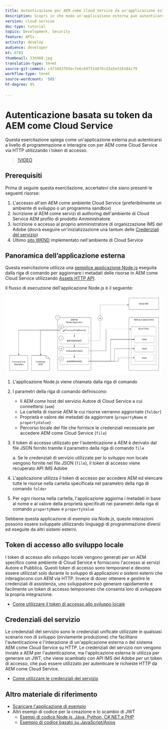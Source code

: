```yaml
---
title: Autenticazione per AEM come Cloud Service da un'applicazione esterna
description: Scopri in che modo un'applicazione esterna può autenticare e interagire in modo programmatico con AEM come Cloud Service via HTTP utilizzando i Token di accesso allo sviluppo locale e le credenziali del servizio.
version: cloud-service
doc-type: tutorial
topics: Development, Security
feature: APIs
activity: develop
audience: developer
kt: 6785
thumbnail: 330460.jpg
translation-type: tm+mt
source-git-commit: c4f3d437b5ecfe6cb97314076cd3a5e31b184c79
workflow-type: tm+mt
source-wordcount: '585'
ht-degree: 0%

---
```



# Autenticazione basata su token da AEM come Cloud Service

Questa esercitazione spiega come un&#39;applicazione esterna può autenticarsi a livello di programmazione e interagire con per AEM come Cloud Service via HTTP utilizzando i token di accesso.

>[!VIDEO](https://video.tv.adobe.com/v/330460/?quality=12&learn=on)

## Prerequisiti

Prima di seguire questa esercitazione, accertatevi che siano presenti le seguenti risorse:

1. L&#39;accesso all&#39;am AEM come ambiente Cloud Service (preferibilmente un ambiente di sviluppo o un programma sandbox)
1. Iscrizione al AEM come servizi di authoring dell&#39;ambiente di Cloud Service AEM profilo di prodotto Amministratore
1. Iscrizione o accesso al proprio amministratore di organizzazione IMS del Adobe  (dovrà eseguire un&#39;inizializzazione una tantum delle [Credenziali del servizio](./service-credentials.md))
1. Ultimo [sito WKND](https://github.com/adobe/aem-guides-wknd) implementato nell&#39;ambiente di Cloud Service

## Panoramica dell’applicazione esterna

Questa esercitazione utilizza una [semplice applicazione Node.js](./assets/aem-guides_token-authentication-external-application.zip) eseguita dalla riga di comando per aggiornare i metadati delle risorse in AEM come Cloud Service utilizzando [Assets HTTP API](https://experienceleague.adobe.com/docs/experience-manager-cloud-service/assets/admin/mac-api-assets.html).

Il flusso di esecuzione dell&#39;applicazione Node.js è il seguente:

![Applicazione esterna](./assets/overview/external-application.png)

1. L&#39;applicazione Node.js viene chiamata dalla riga di comando
1. I parametri della riga di comando definiscono:
   + Il AEM come host del servizio Autore di Cloud Service a cui connettersi (`aem`)
   + La cartella di risorse AEM le cui risorse verranno aggiornate (`folder`)
   + Proprietà e valore dei metadati da aggiornare (`propertyName` e `propertyValue`)
   + Percorso locale del file che fornisce le credenziali necessarie per accedere AEM come Cloud Service (`file`)
1. Il token di accesso utilizzato per l&#39;autenticazione a AEM è derivato dal file JSON fornito tramite il parametro della riga di comando `file`

   a. Se le credenziali di servizio utilizzate per lo sviluppo non locale vengono fornite nel file JSON (`file`), il token di accesso viene recuperato  API IMS Adobe
1. L&#39;applicazione utilizza il token di accesso per accedere AEM ed elencare tutte le risorse nella cartella specificata nel parametro della riga di comando `folder`
1. Per ogni risorsa nella cartella, l&#39;applicazione aggiorna i metadati in base al nome e al valore della proprietà specificati nei parametri della riga di comando `propertyName` e `propertyValue`

Sebbene questa applicazione di esempio sia Node.js, queste interazioni possono essere sviluppate utilizzando linguaggi di programmazione diversi ed eseguite da altri sistemi esterni.

## Token di accesso allo sviluppo locale

I token di accesso allo sviluppo locale vengono generati per un AEM specifico come ambiente di Cloud Service e forniscono l&#39;accesso ai servizi Autore e Pubblica.  Questi token di accesso sono temporanei e devono essere utilizzati solo durante lo sviluppo di applicazioni o sistemi esterni che interagiscono con AEM via HTTP. Invece di dover ottenere e gestire le credenziali di assistenza, uno sviluppatore può generare rapidamente e facilmente un token di accesso temporaneo che consenta loro di sviluppare la propria integrazione.

+ [Come utilizzare il token di accesso allo sviluppo locale](./local-development-access-token.md)

## Credenziali del servizio

Le credenziali del servizio sono le credenziali unificate utilizzate in qualsiasi scenario non di sviluppo (ovviamente produzione) che facilitano l&#39;autenticazione e l&#39;interazione di un&#39;applicazione esterna o del sistema AEM come Cloud Service su HTTP. Le credenziali del servizio non vengono inviate a AEM per l&#39;autenticazione, ma l&#39;applicazione esterna le utilizza per generare un JWT, che viene scambiato con  API IMS del Adobe _per_ un token di accesso, che può essere utilizzato per autenticare le richieste HTTP da AEM come Cloud Service.

+ [Come utilizzare le credenziali del servizio](./service-credentials.md)

## Altro materiale di riferimento

+ [Scaricare l&#39;applicazione di esempio](./assets/aem-guides_token-authentication-external-application.zip)
+ Altri esempi di codice per la creazione e lo scambio di JWT
   + [Esempi di codice Node.js, Java, Python, C#.NET e PHP](https://www.adobe.io/authentication/auth-methods.html#!AdobeDocs/adobeio-auth/master/JWT/samples/samples.md)
   + [Esempio di codice basato su JavaScript/Axios](https://github.com/adobe/aemcs-api-client-lib)

